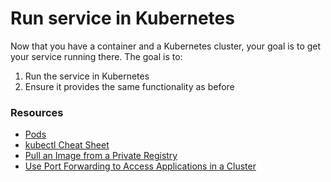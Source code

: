 # Run service in Kubernetes
Now that you have a container and a Kubernetes cluster, your goal is to get your service running there. The goal is to:
  1. Run the service in Kubernetes
  2. Ensure it provides the same functionality as before

### Resources
  - [Pods](https://kubernetes.io/docs/concepts/workloads/pods/)
  - [kubectl Cheat Sheet](https://kubernetes.io/docs/reference/kubectl/cheatsheet/#interacting-with-running-pods)
  - [Pull an Image from a Private Registry](https://kubernetes.io/docs/tasks/configure-pod-container/pull-image-private-registry/)
  - [Use Port Forwarding to Access Applications in a Cluster](https://kubernetes.io/docs/tasks/access-application-cluster/port-forward-access-application-cluster/)